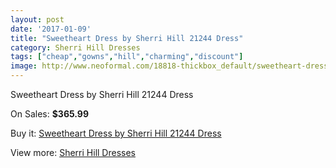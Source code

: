 ```yaml
---
layout: post
date: '2017-01-09'
title: "Sweetheart Dress by Sherri Hill 21244 Dress"
category: Sherri Hill Dresses
tags: ["cheap","gowns","hill","charming","discount"]
image: http://www.neoformal.com/18818-thickbox_default/sweetheart-dress-by-sherri-hill-21244-dress.jpg
---
```

Sweetheart Dress by Sherri Hill 21244 Dress

On Sales: **$365.99**
<a href="https://www.neoformal.com/en/sherri-hill-dresses-2014/6004-sweetheart-dress-by-sherri-hill-21244-dress.html"><amp-img layout="responsive" width="600" height="600" src="//www.neoformal.com/18818-thickbox_default/sweetheart-dress-by-sherri-hill-21244-dress.jpg" alt="Sweetheart Dress by Sherri Hill 21244 Dress 0" /></a>
<a href="https://www.neoformal.com/en/sherri-hill-dresses-2014/6004-sweetheart-dress-by-sherri-hill-21244-dress.html"><amp-img layout="responsive" width="600" height="600" src="//www.neoformal.com/18821-thickbox_default/sweetheart-dress-by-sherri-hill-21244-dress.jpg" alt="Sweetheart Dress by Sherri Hill 21244 Dress 1" /></a>
<a href="https://www.neoformal.com/en/sherri-hill-dresses-2014/6004-sweetheart-dress-by-sherri-hill-21244-dress.html"><amp-img layout="responsive" width="600" height="600" src="//www.neoformal.com/18820-thickbox_default/sweetheart-dress-by-sherri-hill-21244-dress.jpg" alt="Sweetheart Dress by Sherri Hill 21244 Dress 2" /></a>
<a href="https://www.neoformal.com/en/sherri-hill-dresses-2014/6004-sweetheart-dress-by-sherri-hill-21244-dress.html"><amp-img layout="responsive" width="600" height="600" src="//www.neoformal.com/18819-thickbox_default/sweetheart-dress-by-sherri-hill-21244-dress.jpg" alt="Sweetheart Dress by Sherri Hill 21244 Dress 3" /></a>

Buy it: [Sweetheart Dress by Sherri Hill 21244 Dress](https://www.neoformal.com/en/sherri-hill-dresses-2014/6004-sweetheart-dress-by-sherri-hill-21244-dress.html "Sweetheart Dress by Sherri Hill 21244 Dress")

View more: [Sherri Hill Dresses](https://www.neoformal.com/en/73-sherri-hill-dresses-2014 "Sherri Hill Dresses")